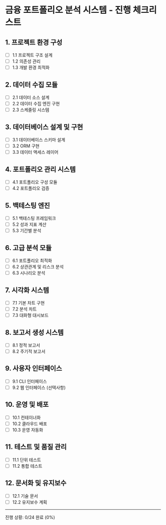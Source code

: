 # 금융 포트폴리오 분석 시스템 - 진행 체크리스트

## 1. 프로젝트 환경 구성

- [ ] 1.1 프로젝트 구조 설계
- [ ] 1.2 의존성 관리
- [ ] 1.3 개발 환경 최적화

## 2. 데이터 수집 모듈

- [ ] 2.1 데이터 소스 설계
- [ ] 2.2 데이터 수집 엔진 구현
- [ ] 2.3 스케줄링 시스템

## 3. 데이터베이스 설계 및 구현

- [ ] 3.1 데이터베이스 스키마 설계
- [ ] 3.2 ORM 구현
- [ ] 3.3 데이터 액세스 레이어

## 4. 포트폴리오 관리 시스템

- [ ] 4.1 포트폴리오 구성 모듈
- [ ] 4.2 포트폴리오 검증

## 5. 백테스팅 엔진

- [ ] 5.1 백테스팅 프레임워크
- [ ] 5.2 성과 지표 계산
- [ ] 5.3 기간별 분석

## 6. 고급 분석 모듈

- [ ] 6.1 포트폴리오 최적화
- [ ] 6.2 상관관계 및 리스크 분석
- [ ] 6.3 시나리오 분석

## 7. 시각화 시스템

- [ ] 7.1 기본 차트 구현
- [ ] 7.2 분석 차트
- [ ] 7.3 대화형 대시보드

## 8. 보고서 생성 시스템

- [ ] 8.1 정적 보고서
- [ ] 8.2 주기적 보고서

## 9. 사용자 인터페이스

- [ ] 9.1 CLI 인터페이스
- [ ] 9.2 웹 인터페이스 (선택사항)

## 10. 운영 및 배포

- [ ] 10.1 컨테이너화
- [ ] 10.2 클라우드 배포
- [ ] 10.3 운영 자동화

## 11. 테스트 및 품질 관리

- [ ] 11.1 단위 테스트
- [ ] 11.2 통합 테스트

## 12. 문서화 및 유지보수

- [ ] 12.1 기술 문서
- [ ] 12.2 유지보수 계획

---

진행 상황: 0/24 완료 (0%)
